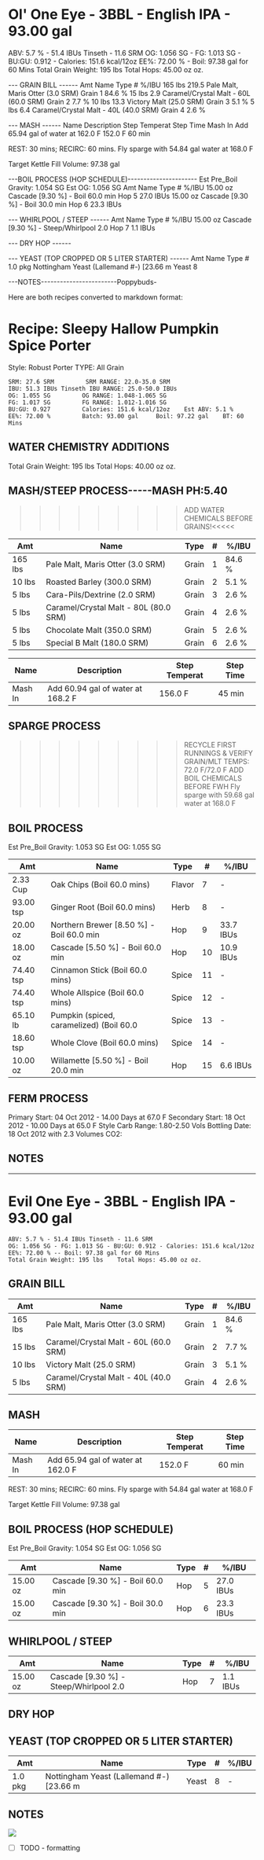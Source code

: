 # Ol' One Eye - 3BBL - English IPA - 93.00 gal
ABV: 5.7 % - 51.4 IBUs Tinseth - 11.6 SRM
OG: 1.056 SG - FG: 1.013 SG - BU:GU: 0.912 - Calories: 151.6 kcal/12oz
EE%: 72.00 % - Boil: 97.38 gal for 60 Mins
Total Grain Weight: 195 lbs    Total Hops: 45.00 oz oz.

--- GRAIN BILL ------
Amt            Name                                      Type      #      %/IBU
165 lbs 219.5  Pale Malt, Maris Otter (3.0 SRM)         Grain     1      84.6 %
15 lbs 2.9     Caramel/Crystal Malt - 60L (60.0 SRM)    Grain     2      7.7 %
10 lbs 13.3    Victory Malt (25.0 SRM)                  Grain     3      5.1 %
5 lbs 6.4      Caramel/Crystal Malt - 40L (40.0 SRM)    Grain     4      2.6 %

--- MASH ------
Name           Description                               Step Temperat Step Time
Mash In        Add 65.94 gal of water at 162.0 F        152.0 F      60 min

REST: 30 mins; RECIRC: 60 mins.
Fly sparge with 54.84 gal water at 168.0 F

Target Kettle Fill Volume: 97.38 gal

---BOIL PROCESS (HOP SCHEDULE)----------------------
Est Pre_Boil Gravity: 1.054 SG Est OG: 1.056 SG
Amt            Name                                      Type      #      %/IBU
15.00 oz       Cascade [9.30 %] - Boil 60.0 min         Hop       5      27.0 IBUs
15.00 oz       Cascade [9.30 %] - Boil 30.0 min         Hop       6      23.3 IBUs

--- WHIRLPOOL / STEEP ------
Amt            Name                                      Type      #      %/IBU
15.00 oz       Cascade [9.30 %] - Steep/Whirlpool 2.0   Hop       7      1.1 IBUs

--- DRY HOP ------

--- YEAST (TOP CROPPED OR 5 LITER STARTER) ------
Amt            Name                                      Type      #      
1.0 pkg        Nottingham Yeast (Lallemand #-) [23.66 m Yeast     8

---NOTES------------------------Poppybuds-

Here are both recipes converted to markdown format:

# Recipe: Sleepy Hallow Pumpkin Spice Porter
Style: Robust Porter    TYPE: All Grain

```
SRM: 27.6 SRM         SRM RANGE: 22.0-35.0 SRM
IBU: 51.3 IBUs Tinseth IBU RANGE: 25.0-50.0 IBUs
OG: 1.055 SG         OG RANGE: 1.048-1.065 SG
FG: 1.017 SG         FG RANGE: 1.012-1.016 SG
BU:GU: 0.927         Calories: 151.6 kcal/12oz    Est ABV: 5.1 %
EE%: 72.00 %         Batch: 93.00 gal     Boil: 97.22 gal    BT: 60 Mins
```

## WATER CHEMISTRY ADDITIONS

Total Grain Weight: 195 lbs    Total Hops: 40.00 oz oz.

## MASH/STEEP PROCESS-----MASH PH:5.40
>>>>>>>>>ADD WATER CHEMICALS BEFORE GRAINS!<<<<<

| Amt     | Name                                  | Type  | #   | %/IBU  |
| ------- | ------------------------------------- | ----- | --- | ------ |
| 165 lbs | Pale Malt, Maris Otter (3.0 SRM)      | Grain | 1   | 84.6 % |
| 10 lbs  | Roasted Barley (300.0 SRM)            | Grain | 2   | 5.1 %  |
| 5 lbs   | Cara-Pils/Dextrine (2.0 SRM)          | Grain | 3   | 2.6 %  |
| 5 lbs   | Caramel/Crystal Malt - 80L (80.0 SRM) | Grain | 4   | 2.6 %  |
| 5 lbs   | Chocolate Malt (350.0 SRM)            | Grain | 5   | 2.6 %  |
| 5 lbs   | Special B Malt (180.0 SRM)            | Grain | 6   | 2.6 %  |

| Name    | Description                       | Step Temperat | Step Time |
| ------- | --------------------------------- | ------------- | --------- |
| Mash In | Add 60.94 gal of water at 168.2 F | 156.0 F       | 45 min    |

## SPARGE PROCESS
>>>>>>>>>RECYCLE FIRST RUNNINGS & VERIFY GRAIN/MLT TEMPS: 72.0 F/72.0 F
>>>>>>>>>ADD BOIL CHEMICALS BEFORE FWH
Fly sparge with 59.68 gal water at 168.0 F

## BOIL PROCESS
Est Pre_Boil Gravity: 1.053 SG    Est OG: 1.055 SG

| Amt       | Name                                     | Type   | #   | %/IBU     |
| --------- | ---------------------------------------- | ------ | --- | --------- |
| 2.33 Cup  | Oak Chips (Boil 60.0 mins)               | Flavor | 7   | -         |
| 93.00 tsp | Ginger Root (Boil 60.0 mins)             | Herb   | 8   | -         |
| 20.00 oz  | Northern Brewer [8.50 %] - Boil 60.0 min | Hop    | 9   | 33.7 IBUs |
| 18.00 oz  | Cascade [5.50 %] - Boil 60.0 min         | Hop    | 10  | 10.9 IBUs |
| 74.40 tsp | Cinnamon Stick (Boil 60.0 mins)          | Spice  | 11  | -         |
| 74.40 tsp | Whole Allspice (Boil 60.0 mins)          | Spice  | 12  | -         |
| 65.10 lb  | Pumpkin (spiced, caramelized) (Boil 60.0 | Spice  | 13  | -         |
| 18.60 tsp | Whole Clove (Boil 60.0 mins)             | Spice  | 14  | -         |
| 10.00 oz  | Willamette [5.50 %] - Boil 20.0 min      | Hop    | 15  | 6.6 IBUs  |

## FERM PROCESS
Primary Start: 04 Oct 2012 - 14.00 Days at 67.0 F
Secondary Start: 18 Oct 2012 - 10.00 Days at 65.0 F
Style Carb Range: 1.80-2.50 Vols
Bottling Date: 18 Oct 2012 with 2.3 Volumes CO2:

## NOTES

---

# Evil One Eye - 3BBL - English IPA - 93.00 gal

```
ABV: 5.7 % - 51.4 IBUs Tinseth - 11.6 SRM
OG: 1.056 SG - FG: 1.013 SG - BU:GU: 0.912 - Calories: 151.6 kcal/12oz
EE%: 72.00 % -- Boil: 97.38 gal for 60 Mins
Total Grain Weight: 195 lbs    Total Hops: 45.00 oz oz.
```

## GRAIN BILL

| Amt     | Name                                  | Type  | #   | %/IBU  |
| ------- | ------------------------------------- | ----- | --- | ------ |
| 165 lbs | Pale Malt, Maris Otter (3.0 SRM)      | Grain | 1   | 84.6 % |
| 15 lbs  | Caramel/Crystal Malt - 60L (60.0 SRM) | Grain | 2   | 7.7 %  |
| 10 lbs  | Victory Malt (25.0 SRM)               | Grain | 3   | 5.1 %  |
| 5 lbs   | Caramel/Crystal Malt - 40L (40.0 SRM) | Grain | 4   | 2.6 %  |

## MASH

| Name    | Description                       | Step Temperat | Step Time |
| ------- | --------------------------------- | ------------- | --------- |
| Mash In | Add 65.94 gal of water at 162.0 F | 152.0 F       | 60 min    |

REST: 30 mins; RECIRC: 60 mins.
Fly sparge with 54.84 gal water at 168.0 F

Target Kettle Fill Volume: 97.38 gal

## BOIL PROCESS (HOP SCHEDULE)
Est Pre_Boil Gravity: 1.054 SG Est OG: 1.056 SG

| Amt      | Name                             | Type | #   | %/IBU     |
| -------- | -------------------------------- | ---- | --- | --------- |
| 15.00 oz | Cascade [9.30 %] - Boil 60.0 min | Hop  | 5   | 27.0 IBUs |
| 15.00 oz | Cascade [9.30 %] - Boil 30.0 min | Hop  | 6   | 23.3 IBUs |

## WHIRLPOOL / STEEP

| Amt      | Name                                   | Type | #   | %/IBU    |
| -------- | -------------------------------------- | ---- | --- | -------- |
| 15.00 oz | Cascade [9.30 %] - Steep/Whirlpool 2.0 | Hop  | 7   | 1.1 IBUs |

## DRY HOP

## YEAST (TOP CROPPED OR 5 LITER STARTER)

| Amt     | Name                                     | Type  | #   | %/IBU |
| ------- | ---------------------------------------- | ----- | --- | ----- |
| 1.0 pkg | Nottingham Yeast (Lallemand #-) [23.66 m | Yeast | 8   | -     |

## NOTES

![](../assets/media/SkillShot.jpg)

- [ ] TODO - formatting